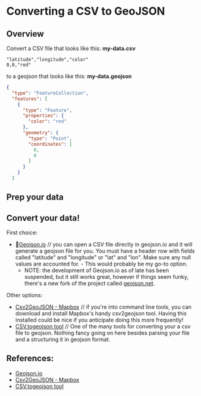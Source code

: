 # Converting a CSV to GeoJSON

## Overview

Convert a CSV file that looks like this: **my-data.csv**
```csv
"latitude","longitude","color"
0,0,"red"
```
to a geojson that looks like this: **my-data.geojson**
```json
{
  "type": "FeatureCollection",
  "features": [
    {
      "type": "Feature",
      "properties": {
        "color": "red"
      },
      "geometry": {
        "type": "Point",
        "coordinates": [
          0,
          0
        ]
      }
    }
  ]
```


## Prep your data




## Convert your data!

First choice:
* 🌟[Geojson.io](http://geojson.io) // you can open a CSV file directly in geojson.io and it will generate a geojson file for you. You must have a header row with fields called "latitude" and "longitude" or "lat" and "lon". Make sure any null values are accounted for. - This would probably be my go-to option.
  * NOTE: the development of Geojson.io as of late has been suspended, but it still works great, however if things seem funky, there's a new fork of the project called [geojson.net](https://geojson.net/#2/20.0/0.0). 

Other options:
* [Csv2GeoJSON - Mapbox](https://github.com/mapbox/csv2geojson) // if you're into command line tools, you can download and install Mapbox's handy csv2geojson tool. Having this installed could be nice if you anticipate doing this more frequently!
* [CSV.togeojson tool](http://csv.togeojson.com/) // One of the many tools for converting your a csv file to geojson. Nothing fancy going on here besides parsing your file and a structuring it in geojson format.

## References:

* [Geojson.io](http://geojson.io)
* [Csv2GeoJSON - Mapbox](https://github.com/mapbox/csv2geojson)
* [CSV.togeojson tool](http://csv.togeojson.com/)